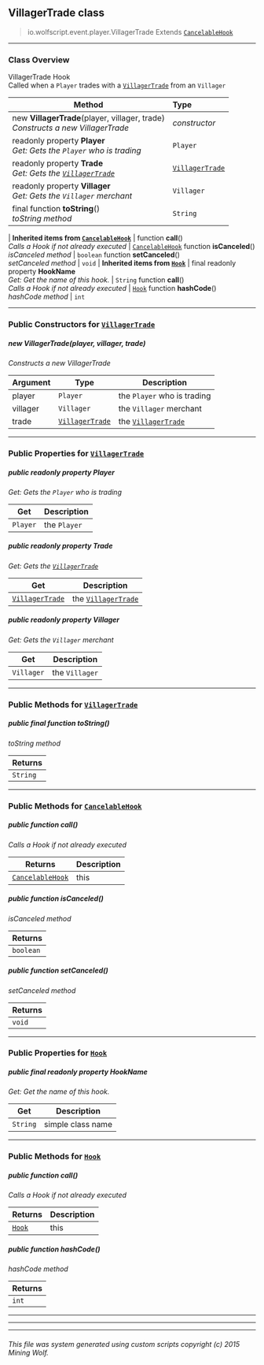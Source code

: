 ## VillagerTrade __class__

>io.wolfscript.event.player.VillagerTrade
>Extends [`CancelableHook`](../../hook/CancelableHook.md)

---

### Class Overview

VillagerTrade Hook<br> Called when a `Player` trades with a [`VillagerTrade`](../../api/VillagerTrade.md) from an `Villager`

Method | Type   
--- | :--- 
new __VillagerTrade__(player, villager, trade) <br> _Constructs a new VillagerTrade_ | _constructor_
 readonly property __Player__ <br> _Get: Gets the `Player` who is trading_ | `Player`
 readonly property __Trade__ <br> _Get: Gets the [`VillagerTrade`](../../api/VillagerTrade.md)_ | [`VillagerTrade`](../../api/VillagerTrade.md)
 readonly property __Villager__ <br> _Get: Gets the `Villager` merchant_ | `Villager`
final function __toString__() <br> _toString method_ | `String`
 |
__Inherited items from [`CancelableHook`](../../hook/CancelableHook.md)__ |
 function __call__() <br> _Calls a Hook if not already executed_ | [`CancelableHook`](../../hook/CancelableHook.md)
 function __isCanceled__() <br> _isCanceled method_ | `boolean`
 function __setCanceled__() <br> _setCanceled method_ | `void`
 |
__Inherited items from [`Hook`](../../hook/Hook.md)__ |
final readonly property __HookName__ <br> _Get: Get the name of this hook._ | `String`
 function __call__() <br> _Calls a Hook if not already executed_ | [`Hook`](../../hook/Hook.md)
 function __hashCode__() <br> _hashCode method_ | `int`







---

### Public Constructors for [`VillagerTrade`](VillagerTrade.md)

##### <a id='villagertrade'></a>new __VillagerTrade__(player, villager, trade) 

_Constructs a new VillagerTrade_

Argument | Type | Description  
--- | --- | --- 
player | `Player` | the `Player` who is trading
villager | `Villager` | the `Villager` merchant
trade | [`VillagerTrade`](../../api/VillagerTrade.md) | the [`VillagerTrade`](../../api/VillagerTrade.md)

---

### Public Properties for [`VillagerTrade`](VillagerTrade.md)

##### <a id='player'></a>public  readonly property __Player__

_Get: Gets the `Player` who is trading_

Get | Description
--- | --- 
`Player` | the `Player`



##### <a id='trade'></a>public  readonly property __Trade__

_Get: Gets the [`VillagerTrade`](../../api/VillagerTrade.md)_

Get | Description
--- | --- 
[`VillagerTrade`](../../api/VillagerTrade.md) | the [`VillagerTrade`](../../api/VillagerTrade.md)



##### <a id='villager'></a>public  readonly property __Villager__

_Get: Gets the `Villager` merchant_

Get | Description
--- | --- 
`Villager` | the `Villager`



---

### Public Methods for [`VillagerTrade`](VillagerTrade.md)

##### <a id='tostring'></a>public final function __toString__()

_toString method_

Returns | 
--- | 
`String` |


---

### Public Methods for [`CancelableHook`](../../hook/CancelableHook.md)

##### <a id='call'></a>public  function __call__()

_Calls a Hook if not already executed_

Returns | Description
--- | --- 
[`CancelableHook`](../../hook/CancelableHook.md) | this


##### <a id='iscanceled'></a>public  function __isCanceled__()

_isCanceled method_

Returns | 
--- | 
`boolean` |


##### <a id='setcanceled'></a>public  function __setCanceled__()

_setCanceled method_

Returns | 
--- | 
`void` |


---

### Public Properties for [`Hook`](../../hook/Hook.md)

##### <a id='hookname'></a>public final readonly property __HookName__

_Get: Get the name of this hook._

Get | Description
--- | --- 
`String` | simple class name



---

### Public Methods for [`Hook`](../../hook/Hook.md)

##### <a id='call'></a>public  function __call__()

_Calls a Hook if not already executed_

Returns | Description
--- | --- 
[`Hook`](../../hook/Hook.md) | this


##### <a id='hashcode'></a>public  function __hashCode__()

_hashCode method_

Returns | 
--- | 
`int` |


---


---


---


###### This file was system generated using custom scripts copyright (c) 2015 Mining Wolf.
	

